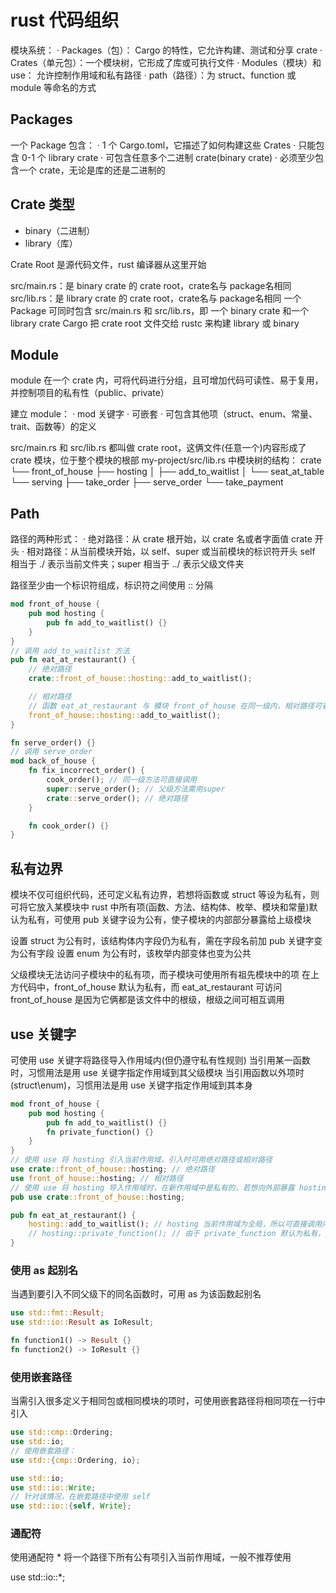 # rust 代码组织

模块系统：
· Packages（包）： Cargo 的特性，它允许构建、测试和分享 crate
· Crates（单元包）：一个模块树，它形成了库或可执行文件
· Modules（模块）和 use： 允许控制作用域和私有路径
· path（路径）：为 struct、function 或 module 等命名的方式

## Packages

一个 Package 包含：
· 1 个 Cargo.toml，它描述了如何构建这些 Crates
· 只能包含 0-1 个 library crate
· 可包含任意多个二进制 crate(binary crate)
· 必须至少包含一个 crate，无论是库的还是二进制的

## Crate 类型

- binary（二进制）
- library（库）

Crate Root 是源代码文件，rust 编译器从这里开始

src/main.rs：是 binary crate 的 crate root，crate名与 package名相同
src/lib.rs：是 library crate 的 crate root，crate名与 package名相同
一个 Package 可同时包含 src/main.rs 和 src/lib.rs，即 一个 binary crate 和一个 library crate
Cargo 把 crate root 文件交给 rustc 来构建 library 或 binary

## Module

module 在一个 crate 内，可将代码进行分组，且可增加代码可读性、易于复用，并控制项目的私有性（public、private）

建立 module：
· mod 关键字
· 可嵌套
· 可包含其他项（struct、enum、常量、trait、函数等）的定义

src/main.rs 和 src/lib.rs 都叫做 crate root，这俩文件(任意一个)内容形成了 crate 模块，位于整个模块的根部
my-project/src/lib.rs 中模块树的结构：
crate
 └── front_of_house
     ├── hosting
     │   ├── add_to_waitlist
     │   └── seat_at_table
     └── serving
         ├── take_order
         ├── serve_order
         └── take_payment

## Path

路径的两种形式：
· 绝对路径：从 crate 根开始，以 crate 名或者字面值 crate 开头
· 相对路径：从当前模块开始，以 self、super 或当前模块的标识符开头
self 相当于 ./ 表示当前文件夹；super 相当于 ../ 表示父级文件夹

路径至少由一个标识符组成，标识符之间使用 :: 分隔

```rust
mod front_of_house {
    pub mod hosting {
        pub fn add_to_waitlist() {}
    }
}
// 调用 add_to_waitlist 方法
pub fn eat_at_restaurant() {
    // 绝对路径
    crate::front_of_house::hosting::add_to_waitlist();

    // 相对路径
    // 函数 eat_at_restaurant 与 模块 front_of_house 在同一级内，相对路径可省略 crate
    front_of_house::hosting::add_to_waitlist();
}

fn serve_order() {}
// 调用 serve_order
mod back_of_house {
    fn fix_incorrect_order() {
        cook_order(); // 同一级方法可直接调用
        super::serve_order(); // 父级方法需用super
        crate::serve_order(); // 绝对路径
    }

    fn cook_order() {}
}
```

## 私有边界

模块不仅可组织代码，还可定义私有边界，若想将函数或 struct 等设为私有，则可将它放入某模块中
rust 中所有项(函数、方法、结构体、枚举、模块和常量)默认为私有，可使用 pub 关键字设为公有，使子模块的内部部分暴露给上级模块

设置 struct 为公有时，该结构体内字段仍为私有，需在字段名前加 pub 关键字变为公有字段
设置 enum 为公有时，该枚举内部变体也变为公共

父级模块无法访问子模块中的私有项，而子模块可使用所有祖先模块中的项
在上方代码中，front_of_house 默认为私有，而 eat_at_restaurant 可访问 front_of_house 是因为它俩都是该文件中的根级，根级之间可相互调用

## use 关键字

可使用 use 关键字将路径导入作用域内(但仍遵守私有性规则)
当引用某一函数时，习惯用法是用 use 关键字指定作用域到其父级模块
当引用函数以外项时(struct\enum)，习惯用法是用 use 关键字指定作用域到其本身

```rust
mod front_of_house {
    pub mod hosting {
        pub fn add_to_waitlist() {}
        fn private_function() {}
    }
}
// 使用 use 将 hosting 引入当前作用域，引入时可用绝对路径或相对路径
use crate::front_of_house::hosting; // 绝对路径
use front_of_house::hosting; // 相对路径
// 使用 use 将 hosting 导入作用域时，在新作用域中是私有的，若想向外部暴露 hosting 可在 use 前加 pub 关键字
pub use crate::front_of_house::hosting;

pub fn eat_at_restaurant() {
    hosting::add_to_waitlist(); // hosting 当前作用域为全局，所以可直接调用内部的 add_to_waitlist
    // hosting::private_function(); // 由于 private_function 默认为私有，所以无法调用 hosting 内部的 private_function
}
```

### 使用 as 起别名

当遇到要引入不同父级下的同名函数时，可用 as 为该函数起别名

```rust
use std::fmt::Result;
use std::io::Result as IoResult;

fn function1() -> Result {}
fn function2() -> IoResult {}
```

### 使用嵌套路径

当需引入很多定义于相同包或相同模块的项时，可使用嵌套路径将相同项在一行中引入

```rust
use std::cmp::Ordering;
use std::io;
// 使用嵌套路径：
use std::{cmp::Ordering, io};

use std::io;
use std::io::Write;
// 针对该情况，在嵌套路径中使用 self
use std::io::{self, Write};
```

### 通配符

使用通配符 * 将一个路径下所有公有项引入当前作用域，一般不推荐使用

use std::io::*;
